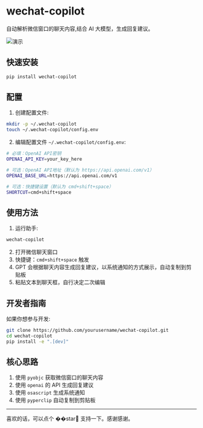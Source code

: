 # wechat-copilot

自动解析微信窗口的聊天内容,结合 AI 大模型，生成回复建议。

![演示](docs/demo.gif)

## 快速安装

```bash
pip install wechat-copilot
```

## 配置

1. 创建配置文件:

```bash
mkdir -p ~/.wechat-copilot
touch ~/.wechat-copilot/config.env
```

2. 编辑配置文件 `~/.wechat-copilot/config.env`:

```bash
# 必填：OpenAI API密钥
OPENAI_API_KEY=your_key_here

# 可选：OpenAI API地址（默认为 https://api.openai.com/v1）
OPENAI_BASE_URL=https://api.openai.com/v1

# 可选：快捷键设置（默认为 cmd+shift+space）
SHORTCUT=cmd+shift+space
```

## 使用方法

1. 运行助手:

```bash
wechat-copilot
```

2. 打开微信聊天窗口
3. 快捷键：`cmd+shift+space` 触发
4. GPT 会根据聊天内容生成回复建议，以系统通知的方式展示，自动复制到剪贴板
5. 粘贴文本到聊天框，自行决定二次编辑

## 开发者指南

如果你想参与开发:

```bash
git clone https://github.com/yourusername/wechat-copilot.git
cd wechat-copilot
pip install -e ".[dev]"
```

## 核心思路

1. 使用 `pyobjc` 获取微信窗口的聊天内容
2. 使用 `openai` 的 API 生成回复建议
3. 使用 `osascript` 生成系统通知
4. 使用 `pyperclip` 自动复制到剪贴板

---

喜欢的话，可以点个 ��star🌟 支持一下。感谢感谢。
